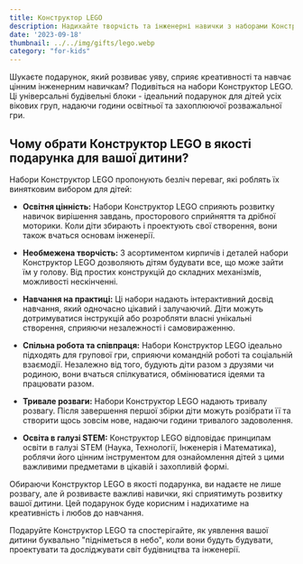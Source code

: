 ```yaml
---
title: Конструктор LEGO
description: Надихайте творчість та інженерні навички з наборами Конструктор LEGO.
date: '2023-09-18'
thumbnail: ../../img/gifts/lego.webp
category: "for-kids"
---
```

Шукаєте подарунок, який розвиває уяву, сприяє креативності та навчає цінним інженерним навичкам? Подивіться на набори Конструктор LEGO. Ці універсальні будівельні блоки - ідеальний подарунок для дітей усіх вікових груп, надаючи години освітньої та захоплюючої розважальної гри.

## Чому обрати Конструктор LEGO в якості подарунка для вашої дитини?

Набори Конструктор LEGO пропонують безліч переваг, які роблять їх винятковим вибором для дітей:

- **Освітня цінність:** Набори Конструктор LEGO сприяють розвитку навичок вирішення завдань, просторового сприйняття та дрібної моторики. Коли діти збирають і проектують свої створення, вони також вчаться основам інженерії.

- **Необмежена творчість:** З асортиментом кирпичів і деталей набори Конструктор LEGO дозволяють дітям будувати все, що може зайти їм у голову. Від простих конструкцій до складних механізмів, можливості нескінченні.

- **Навчання на практиці:** Ці набори надають інтерактивний досвід навчання, який одночасно цікавий і залучаючий. Діти можуть дотримуватися інструкцій або розробляти власні унікальні створення, сприяючи незалежності і самовираженню.

- **Спільна робота та співпраця:** Набори Конструктор LEGO ідеально підходять для групової гри, сприяючи командній роботі та соціальній взаємодії. Незалежно від того, будують діти разом з друзями чи родиною, вони вчаться спілкуватися, обмінюватися ідеями та працювати разом.

- **Тривале розваги:** Набори Конструктор LEGO надають тривалу розвагу. Після завершення першої збірки діти можуть розібрати її та створити щось зовсім нове, надаючи години тривалого задоволення.

- **Освіта в галузі STEM:** Конструктор LEGO відповідає принципам освіти в галузі STEM (Наука, Технології, Інженерія і Математика), роблячи його цінним інструментом для ознайомлення дітей з цими важливими предметами в цікавій і захопливій формі.

Обираючи Конструктор LEGO в якості подарунка, ви надаєте не лише розвагу, але й розвиваєте важливі навички, які сприятимуть розвитку вашої дитини. Цей подарунок буде корисним і надихатиме на креативність і любов до навчання.

Подаруйте Конструктор LEGO та спостерігайте, як уявлення вашої дитини буквально "підніметься в небо", коли вони будуть будувати, проектувати та досліджувати світ будівництва та інженерії.
